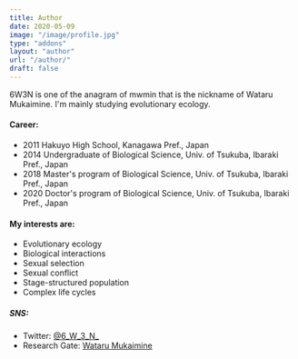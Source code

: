 ```yaml
---
title: Author
date: 2020-05-09
image: "/image/profile.jpg"
type: "addons"
layout: "author"
url: "/author/"
draft: false
---
```


6W3N is one of the anagram of mwmin that is the nickname of Wataru Mukaimine. 
I'm mainly studying evolutionary ecology.

#### Career:
- 2011 Hakuyo High School, Kanagawa Pref., Japan
- 2014 Undergraduate of Biological Science, Univ. of Tsukuba, Ibaraki Pref., Japan
- 2018 Master's program of Biological Science, Univ. of Tsukuba, Ibaraki Pref., Japan
- 2020 Doctor's program of Biological Science, Univ. of Tsukuba, Ibaraki Pref., Japan


#### My interests are:
- Evolutionary ecology
- Biological interactions
- Sexual selection
- Sexual conflict
- Stage-structured population
- Complex life cycles

##### SNS:
- Twitter: <a href="https://twitter.com/6_W_3_N_/" target="_blank">@6_W_3_N_</a>
- Research Gate: <a href="https://www.researchgate.net/profile/Wataru_Mukaimine" target="_blank">Wataru Mukaimine</a>




